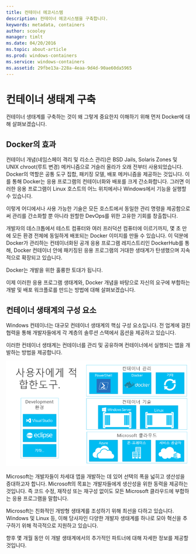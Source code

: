 ```yaml
---
title: 컨테이너 에코시스템
description: 컨테이너 에코시스템을 구축합니다.
keywords: metadata, containers
author: scooley
manager: timlt
ms.date: 04/20/2016
ms.topic: about-article
ms.prod: windows-containers
ms.service: windows-containers
ms.assetid: 29fbe13a-228a-4eaa-9d4d-90ae60da5965
---
```


# 컨테이너 생태계 구축

컨테이너 생태계를 구축하는 것이 왜 그렇게 중요한지 이해하기 위해 먼저 Docker에 대해 살펴보겠습니다.

## Docker의 효과

컨테이너 개념(네임스페이 격리 및 리소스 관리)은 BSD Jails, Solaris Zones 및 UNIX chroot(루트 변경) 메커니즘으로 거슬러 올라가 오래 전부터 사용되었습니다.   Docker의 역할은 공통 도구 집합, 패키징 모델, 배포 메커니즘을 제공하는 것입니다.  이를 통해 Docker는 응용 프로그램의 컨테이너화와 배포를 크게 간소화합니다.  그러면 이러한 응용 프로그램이 Linux 호스트의 어느 위치에서나 Windows에서 기능을 실행할 수 있습니다.

이렇게 어디에서나 사용 가능한 기술은 모든 호스트에서 동일한 관리 명령을 제공함으로써 관리를 간소화할 뿐 아니라 원할한 DevOps를 위한 고유한 기회를 창출합니다.

개발자의 데스크톱에서 테스트 컴퓨터와 여러 프러덕션 컴퓨터에 이르기까지, 몇 초 만에 모든 환경 전체에 동일하게 배포되는 Docker 이미지를 만들 수 있습니다.  이 덕분에 Docker가 관리하는 컨테이너화된 공개 응용 프로그램 레지스트리인 DockerHub를 통해, Docker 컨테이너 안에 패키징된 응용 프로그램의 거대한 생태계가 탄생했으며 지속적으로 확장되고 있습니다. 

Docker는 개발을 위한 훌륭한 토대가 됩니다.

이제 이러한 응용 프로그램 생태계와, Docker 개념을 바탕으로 자신의 요구에 부합하는 개발 및 배포 워크플로를 만드는 방법에 대해 살펴보겠습니다.


## 컨테이너 생태계의 구성 요소

Windows 컨테이너는 대규모 컨테이너 생태계의 핵심 구성 요소입니다. 전 업계에 걸친 협력을 통해 개발자들에게 각 계층의 솔루션 스택에서 옵션을 제공하고 있습니다.

이러한 컨테이너 생태계는 컨테이너를 관리 및 공유하며 컨테이너에서 실행되는 앱을 개발하는 방법을 제공합니다.

![](media/containerEcosystem.png)

Microsoft는 개발자들이 차세대 앱을 개발하는 데 있어 선택의 폭을 넓히고 생산성을 증대하고자 합니다.  Microsoft의 목표는 개발자들에게 생산성을 위한 동력을 제공하는 것입니다. 즉 코드 수정, 재작성 또는 재구성 없이도 모든 Microsoft 클라우드에 부합하는 응용 프로그램을 말합니다.

Microsoft는 친화적인 개방형 생태계를 조성하기 위해 최선을 다하고 있습니다.  Windows 및 Linux 등, 이해 당사자인 다양한 개발자 생태계를 하나로 모아 혁신을 추구하기 위해 적극적으로 지원하고 있습니다.

향후 몇 개월 동안 이 개발 생태계에서의 추가적인 파트너에 대해 자세한 정보를 제공할 것입니다.


<!--HONumber=May16_HO3-->


